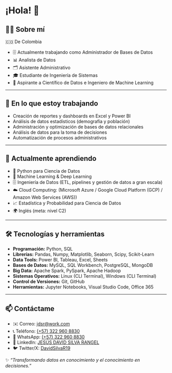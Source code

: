 # ¡Hola! 👋

## 👨‍💻 Sobre mí
🇨🇴 De Colombia
- 🗄️ Actualmente trabajando como Administrador de Bases de Datos
- 📊 Analista de Datos  
- 🗂️ Asistente Administrativo  
- 🎓 Estudiante de Ingeniería de Sistemas  
- 🚀 Aspirante a Científico de Datos e Ingeniero de Machine Learning  

---

## 💼 En lo que estoy trabajando

- Creación de reportes y dashboards en Excel y Power BI
- Análisis de datos estadísticos (demografía y población)
- Administración y optimización de bases de datos relacionales
- Análisis de datos para la toma de decisiones  
- Automatización de procesos administrativos

---

## 🌱 Actualmente aprendiendo

- 🐍 Python para Ciencia de Datos  
- 🤖 Machine Learning & Deep Learning  
- 🗄️ Ingeniería de Datos (ETL, pipelines y gestión de datos a gran escala)  
- ☁️ Cloud Computing:  (Microsoft Azure / Google Cloud Platform (GCP) / Amazon Web Services (AWS))
- 📈 Estadística y Probabilidad para Ciencia de Datos  
- 🌍 Inglés (meta: nivel C2)  

---

## 🛠️ Tecnologías y herramientas

- **Programación:** Python, SQL
- **Librerías:** Pandas, Numpy, Matplotlib, Seaborn, Scipy, Scikit-Learn
- **Data Tools:** Power BI, Tableau, Excel, Sheets
- **Bases de Datos:** MySQL, SQL Workbench, PostgreSQL, MongoDB
- **Big Data:** Apache Spark, PySpark, Apache Hadoop
- **Sistemas Operativos:** Linux (CLI Terminal), Windows (CLI Terminal)
- **Control de Versiones:** Git, GitHub
- **Herramientas:** Jupyter Notebooks, Visual Studio Code, Office 365

---

## 📫 Contáctame
- ✉️ Correo: [jdsr@work.com](mailto:jdsr.cuentapersona@gmail.com)
- 📞 Teléfono: [(+57) 322 960 8830](tel:+573229608830)
- 💭 WhatsApp: [(+57) 322 960 8830](https://wa.link/tje6u7)
- 💼 LinkedIn: [JESÚS DAVID SILVA RANGEL](https://www.linkedin.com/in/jes%C3%BAs-david-silva-rangel-77706a260/)
- 🐦 Twitter/X: [DavidSilvaR19](https://x.com/DavidSilvaR19)

✨ *“Transformando datos en conocimiento y el conocimiento en decisiones.”*
